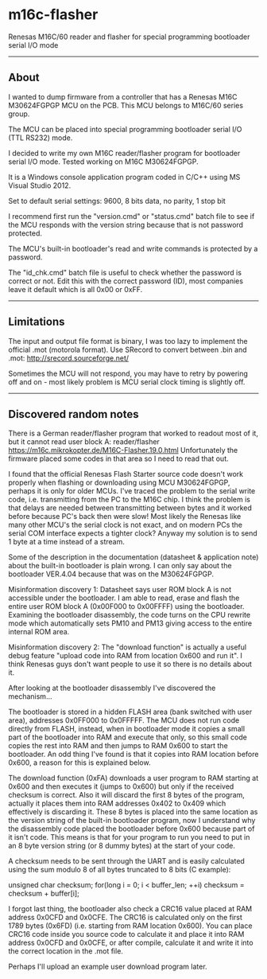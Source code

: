 # m16c-flasher
Renesas M16C/60 reader and flasher for special programming bootloader serial I/O mode

-----
About
-----

I wanted to dump firmware from a controller that has a Renesas M16C M30624FGPGP MCU on the PCB.
This MCU belongs to M16C/60 series group.

The MCU can be placed into special programming bootloader serial I/O (TTL RS232) mode.

I decided to write my own M16C reader/flasher program for bootloader serial I/O mode.
Tested working on M16C M30624FGPGP.

It is a Windows console application program coded in C/C++ using MS Visual Studio 2012.

Set to default serial settings:
9600, 8 bits data, no parity, 1 stop bit

I recommend first run the "version.cmd" or "status.cmd" batch file to see if the MCU responds with the version string because that is not password protected.

The MCU's built-in bootloader's read and write commands is protected by a password.

The "id_chk.cmd" batch file is useful to check whether the password is correct or not.  Edit this with the correct password (ID), most companies leave it default which is all 0x00 or 0xFF.

-----------
Limitations
-----------

The input and output file format is binary, I was too lazy to implement the official .mot (motorola format).
Use SRecord to convert between .bin and .mot:
http://srecord.sourceforge.net/

Sometimes the MCU will not respond, you may have to retry by powering off and on - most likely problem is MCU serial clock timing is slightly off.

-----------------------
Discovered random notes
-----------------------

There is a German reader/flasher program that worked to readout most of it, but it cannot read user block A:
reader/flasher https://m16c.mikrokopter.de/M16C-Flasher.19.0.html
Unfortunately the firmware placed some codes in that area so I need to read that out.

I found that the official Renesas Flash Starter source code doesn't work properly when flashing or downloading using MCU M30624FGPGP, perhaps it is only for older MCUs.
I've traced the problem to the serial write code, i.e. transmitting from the PC to the M16C chip.
I think the problem is that delays are needed between transmitting between bytes and it worked before because PC's back then were slow!
Most likely the Renesas like many other MCU's the serial clock is not exact, and on modern PCs the serial COM interface expects a tighter clock?
Anyway my solution is to send 1 byte at a time instead of a stream.

Some of the description in the documentation (datasheet & application note) about the built-in bootloader is plain wrong.
I can only say about the bootloader VER.4.04 because that was on the M30624FGPGP.

Misinformation discovery 1:
Datasheet says user ROM block A is not accessible under the bootloader.
I am able to read, erase and flash the entire user ROM block A (0x00F000 to 0x00FFFF) using the bootloader.
Examining the bootloader disassembly, the code turns on the CPU rewrite mode which automatically sets PM10 and PM13 giving access to the entire internal ROM area.

Misinformation discovery 2:
The "download function" is actually a useful debug feature "upload code into RAM from location 0x600 and run it".
I think Renesas guys don't want people to use it so there is no details about it.

After looking at the bootloader disassembly I've discovered the mechanism...

The bootloader is stored in a hidden FLASH area (bank switched with user area), addresses 0x0FF000 to 0x0FFFFF.  The MCU does not run code directly from FLASH, instead, when in bootloader mode it copies a small part of the bootloader into RAM and execute that only, so this small code copies the rest into RAM and then jumps to RAM 0x600 to start the bootloader.  An odd thing I've found is that it copies into RAM location before 0x600, a reason for this is explained below.

The download function (0xFA) downloads a user program to RAM starting at 0x600 and then executes it (jumps to 0x600) but only if the received checksum is correct. Also it will discard the first 8 bytes of the program, actually it places them into RAM addresses 0x402 to 0x409 which effectively is discarding it. These 8 bytes is placed into the same location as the version string of the built-in bootloader program, now I understand why the disassembly code placed the bootloader before 0x600 because part of it isn't code. This means is that for your program to run you need to put in an 8 byte version string (or 8 dummy bytes) at the start of your code.

A checksum needs to be sent through the UART and is easily calculated using the sum modulo 8 of all bytes truncated to 8 bits (C example):

unsigned char checksum;
for(long i = 0; i < buffer_len; ++i)
   checksum = checksum + buffer[i];

I forgot last thing, the bootloader also check a CRC16 value placed at RAM address 0x0CFD and 0x0CFE.
The CRC16 is calculated only on the first 1789 bytes (0x6FD) (i.e. starting from RAM location 0x600).
You can place CRC16 code inside you source code to calculate it and place it into RAM address 0x0CFD and 0x0CFE, or after compile, calculate it and write it into the correct location in the .mot file.

Perhaps I'll upload an example user download program later.
